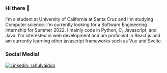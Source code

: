 ### Hi there 👋
I'm a student at University of California at Santa Cruz and I'm studying Computer science. I'm currently looking for a Software Engineering Internship for Summer 2022. I mainly code in Python, C, Javascript, and Java. I'm interested in web development and am proficient in React.js and am currently learning other javascript frameworks such as Vue and Svelte. 

<!--
**rvaidun/rvaidun** is a ✨ _special_ ✨ repository because its `README.md` (this file) appears on your GitHub profile.


-->
### Social Media!
[![Linkedin: rahulvaidun](https://img.shields.io/badge/-rahulvaidun-blue?style=flat-square&logo=Linkedin&logoColor=white&link=https://www.linkedin.com/in/rahulvaidun/)](https://www.linkedin.com/in/rahulvaidun/)
